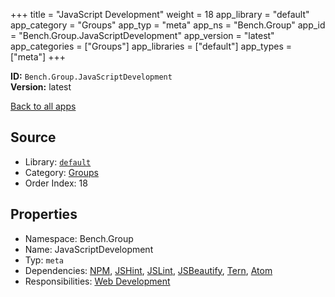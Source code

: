 ﻿+++
title = "JavaScript Development"
weight = 18
app_library = "default"
app_category = "Groups"
app_typ = "meta"
app_ns = "Bench.Group"
app_id = "Bench.Group.JavaScriptDevelopment"
app_version = "latest"
app_categories = ["Groups"]
app_libraries = ["default"]
app_types = ["meta"]
+++

**ID:** `Bench.Group.JavaScriptDevelopment`  
**Version:** latest  
<!--more-->

[Back to all apps](/apps/)

## Source

* Library: [`default`](/app_libraries/default)
* Category: [Groups](/app_categories/groups)
* Order Index: 18

## Properties

* Namespace: Bench.Group
* Name: JavaScriptDevelopment
* Typ: `meta`
* Dependencies: [NPM](/apps/Bench.Npm), [JSHint](/apps/Bench.JSHint), [JSLint](/apps/Bench.JSLint), [JSBeautify](/apps/Bench.JSBeautify), [Tern](/apps/Bench.Tern), [Atom](/apps/Bench.Atom)
* Responsibilities: [Web Development](/apps/Bench.Group.WebDevelopment)

